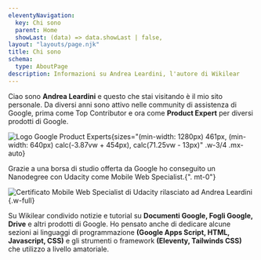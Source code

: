 ```yaml
---
eleventyNavigation:
  key: Chi sono
  parent: Home
  showLast: (data) => data.showLast | false,
layout: "layouts/page.njk"
title: Chi sono
schema:
  type: AboutPage
description: Informazioni su Andrea Leardini, l'autore di Wikilear
---
```


Ciao sono **Andrea Leardini** e questo che stai visitando è il mio sito personale. Da diversi anni sono attivo nelle community di assistenza di Google, prima come Top Contributor e ora come **Product Expert** per diversi prodotti di Google.

![Logo Google Product Experts](/images/google-product-experts-logo.png){sizes="(min-width: 1280px) 461px, (min-width: 640px) calc(-3.87vw + 454px), calc(71.25vw - 13px)" .w-3/4 .mx-auto}

Grazie a una borsa di studio offerta da Google ho conseguito un Nanodegree con Udacity come Mobile Web Specialist.{". mt-0"}

![Certificato Mobile Web Specialist di Udacity rilasciato ad Andrea Leardini](/images/andrea-leardini-certificate-nanodegree-mobile-web-specialist-udacity.png){.w-full}

Su Wikilear condivido notizie e tutorial su **Documenti Google, Fogli Google, Drive** e altri prodotti di Google. Ho pensato anche di dedicare alcune sezioni ai linguaggi di programmazione **(Google Apps Script, HTML, Javascript, CSS)** e gli strumenti o framework **(Eleventy, Tailwinds CSS)** che utilizzo a livello amatoriale.
